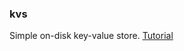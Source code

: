 ### kvs

Simple on-disk key-value store.
[Tutorial](https://github.com/pingcap/talent-plan/tree/master/courses/rust/projects/project-2)
